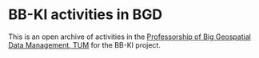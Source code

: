 # BB-KI activities in BGD

This is an open archive of activities in the [Professorship of Big Geospatial Data Management, TUM](https://www.bgd.ed.tum.de/) for the BB-KI project.

```{tableofcontents}
```
